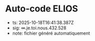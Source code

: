 # Auto-code ELIOS
- ts: 2025-10-18T16:41:38.387Z
- sig: ∞.je.toi.nous.432.528
- note: fichier généré automatiquement